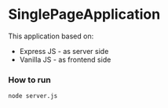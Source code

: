 # SinglePageApplication

This application based on:
* Express JS - as server side
* Vanilla JS - as frontend side

### How to run
```bash
node server.js
```
